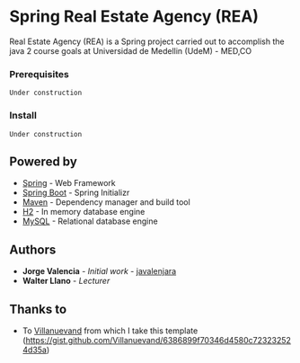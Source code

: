 # Spring Real Estate Agency (REA)
Real Estate Agency (REA) is a Spring project carried out to accomplish the java 2 course goals at Universidad de Medellin (UdeM) - MED,CO

### Prerequisites

```
Under construction
```

### Install

```
Under construction
```

## Powered by

* [Spring](https://spring.io/) - Web Framework
* [Spring Boot](https://start.spring.io/) - Spring Initializr
* [Maven](https://maven.apache.org/) - Dependency manager and build tool
* [H2](https://www.h2database.com) - In memory database engine
* [MySQL](https://www.mysql.com) - Relational database engine

## Authors

* **Jorge Valencia** - *Initial work* - [javalenjara](https://github.com/javalenjara)
* **Walter Llano** - *Lecturer* 

## Thanks to

* To [Villanuevand](https://github.com/Villanuevand) from which I take this template (https://gist.github.com/Villanuevand/6386899f70346d4580c723232524d35a)
